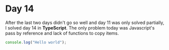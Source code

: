 # Day 14

After the last two days didn't go so well and day 11 was only solved partially,
I solved day 14 in **TypeScript**. The only problem today was Javascript's pass
by reference and lack of functions to copy items.

```ts
console.log("Hello world");
```
